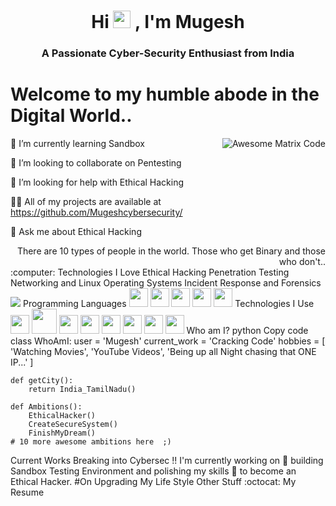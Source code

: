 <h1 align="center">Hi  <img src="https://media.giphy.com/media/hvRJCLFzcasrR4ia7z/giphy.gif" width="28px" height="28px">
, I'm Mugesh</h1>
<h3 align="center">A Passionate Cyber-Security Enthusiast from India</h3> 
<h1>Welcome to my humble abode in the Digital World..</h1><img src="https://github.com/MarikIshtar007/MarikIshtar007/blob/master/images/matrix.gif" alt="Awesome Matrix Code" align="right"/>
🌱 I’m currently learning Sandbox

👯 I’m looking to collaborate on Pentesting

🤝 I’m looking for help with Ethical Hacking

👨‍💻 All of my projects are available at https://github.com/Mugeshcybersecurity/

💬 Ask me about Ethical Hacking

<div style="text-align: right">There are 10 types of people in the world. Those who get Binary and those who don't.. </div>
:computer: Technologies I Love
Ethical Hacking
Penetration Testing
Networking and Linux Operating Systems
Incident Response and Forensics
<img src="https://github-readme-stats.vercel.app/api/top-langs/?username=Mugeshcybersecurity&layout=compact">
Programming Languages
<img src='https://github.com/MarikIshtar007/MarikIshtar007/blob/master/images/python2.png' height='30'/> 
<img src='https://github.com/MarikIshtar007/MarikIshtar007/blob/master/images/java.svg' width='30'/> 
<img src='https://github.com/MarikIshtar007/MarikIshtar007/blob/master/images/html.svg' width='30'/> 
<img src='https://github.com/MarikIshtar007/MarikIshtar007/blob/master/images/css.svg' width='30'/> 
<img src='https://github.com/MarikIshtar007/MarikIshtar007/blob/master/images/js.svg' width='30'/> 
Technologies I Use
<img src='https://github.com/MarikIshtar007/MarikIshtar007/blob/master/images/pycharm.svg' width='30'/>  
<img src='https://github.com/MarikIshtar007/MarikIshtar007/blob/master/images/django.svg' height='40'/> 
<img src='https://github.com/MarikIshtar007/MarikIshtar007/blob/master/images/flask.png' width='30'/> 
<img src='https://github.com/MarikIshtar007/MarikIshtar007/blob/master/images/git.svg' width='30'/> 
<img src='https://github.com/MarikIshtar007/MarikIshtar007/blob/master/images/linux.svg' width='30'/> 
<img src='https://github.com/MarikIshtar007/MarikIshtar007/blob/master/images/wireshark.png' width='30'/> 
<img src='https://github.com/MarikIshtar007/MarikIshtar007/blob/master/images/metasploit.png' width='30'/> 
<img src='https://github.com/MarikIshtar007/MarikIshtar007/blob/master/images/burpsuite.png' width='30'/>
Who am I?
python
Copy code
class WhoAmI:
    user = 'Mugesh'
    current_work = 'Cracking Code'
    hobbies = [
        'Watching Movies',
        'YouTube Videos',
        'Being up all Night chasing that ONE IP...'
    ]
    
    def getCity():
        return India_TamilNadu()
    
    def Ambitions():
        EthicalHacker()
        CreateSecureSystem()
        FinishMyDream()
    # 10 more awesome ambitions here  ;)
Current Works
Breaking into Cybersec !!
I'm currently working on 🔭 building Sandbox Testing Environment and polishing my skills 🌱 to become an Ethical Hacker.
#On Upgrading My Life Style
Other Stuff
:octocat: My Resume


